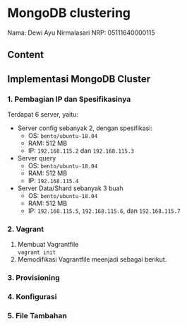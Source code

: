 # MongoDB clustering
Nama: Dewi Ayu Nirmalasari
NRP: 05111640000115

## Content

## Implementasi MongoDB Cluster
### 1. Pembagian IP dan Spesifikasinya
Terdapat 6 server, yaitu:
- Server config sebanyak 2, dengan spesifikasi:
    - OS: `bento/ubuntu-18.04`
    - RAM: 512 MB
    - IP: `192.168.115.2` dan `192.168.115.3`
- Server query 
    - OS: `bento/ubuntu-18.04`
    - RAM: 512 MB
    - IP: `192.168.115.4`
- Server Data/Shard sebanyak 3 buah
    - OS: `bento/ubuntu-18.04`
    - RAM: 512 MB
    - IP: `192.168.115.5`, `192.168.115.6`, dan `192.168.115.7`
### 2. Vagrant
1. Membuat Vagrantfile<br>
    ```vagrant init```
2. Memodifikasi Vagrantfile meenjadi sebagai berikut.

### 3. Provisioning
### 4. Konfigurasi
### 5. File Tambahan